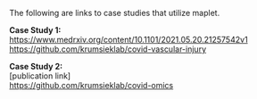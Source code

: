 The following are links to case studies that utilize maplet.

**Case Study 1:**  
https://www.medrxiv.org/content/10.1101/2021.05.20.21257542v1  
https://github.com/krumsieklab/covid-vascular-injury

**Case Study 2:**  
[publication link]  
https://github.com/krumsieklab/covid-omics
